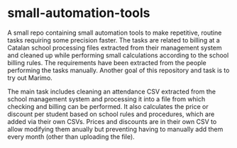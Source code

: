 # small-automation-tools
A small repo containing small automation tools to make repetitive, routine tasks requiring some precision faster. The tasks are related to billing at a Catalan school processing files extracted from their management system and cleaned up while performing small calculations according to the school billing rules. The requirements have been extracted from the people performing the tasks manually. Another goal of this repository and task is to try out Marimo.

The main task includes cleaning an attendance CSV extracted from the school management system and processing it into a file from which checking and billing can be performed. It also calculates the price or discount per student based on school rules and procedures, which are added via their own CSVs. Prices and discounts are in their own CSV to allow modifying them anually but preventing having to manually add them every month (other than uploading the file).
